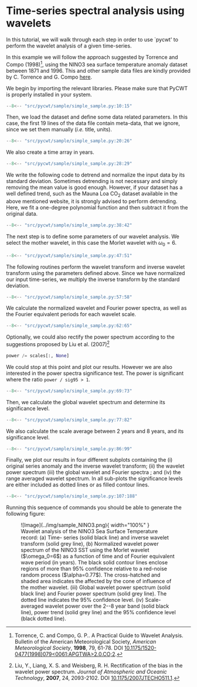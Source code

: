 # Time-series spectral analysis using wavelets

In this tutorial, we will walk through each step in order to use `pycwt' to perform the wavelet analysis of a given time-series.

In this example we will follow the approach suggested by Torrence and Compo (1998)[^1], using the NINO3 sea surface temperature anomaly dataset between 1871 and 1996. This and other sample data files are kindly provided by C. Torrence and G. Compo [here](http://paos.colorado.edu/research/wavelets/software.html).

We begin by importing the relevant libraries. Please make sure that PyCWT is properly installed in your system.

```python
--8<-- "src/pycwt/sample/simple_sample.py:10:15"
```

Then, we load the dataset and define some data related parameters. In this case, the first 19 lines of the data file contain meta-data, that we ignore, since we set them manually (*i.e.* title, units).

```python
--8<-- "src/pycwt/sample/simple_sample.py:20:26"
```

We also create a time array in years.

```python
--8<-- "src/pycwt/sample/simple_sample.py:28:29"
```

We write the following code to detrend and normalize the input data by its standard deviation. Sometimes detrending is not necessary and simply removing the mean value is good enough. However, if your dataset has a well defined trend, such as the Mauna Loa CO<sub>2</sub> dataset available in the above mentioned website, it is strongly advised to perform detrending. Here, we fit a one-degree polynomial function and then subtract it from the original data.

```python
--8<-- "src/pycwt/sample/simple_sample.py:38:42"
```

The next step is to define some parameters of our wavelet analysis. We select the mother wavelet, in this case the Morlet wavelet with $\omega_0=6$.

```python
--8<-- "src/pycwt/sample/simple_sample.py:47:51"
```

The following routines perform the wavelet transform and inverse wavelet transform using the parameters defined above. Since we have normalized our input time-series, we multiply the inverse transform by the standard deviation.

```python
--8<-- "src/pycwt/sample/simple_sample.py:57:58"
```

We calculate the normalized wavelet and Fourier power spectra, as well as the Fourier equivalent periods for each wavelet scale.

```python
--8<-- "src/pycwt/sample/simple_sample.py:62:65"
```

Optionally, we could also rectify the power spectrum according to the suggestions proposed by Liu et al. (2007)[^2]

```python
power /= scales[:, None]
```

We could stop at this point and plot our results. However we are also interested in the power spectra significance test. The power is significant where the ratio ``power / sig95 > 1``.

```python
--8<-- "src/pycwt/sample/simple_sample.py:69:73"
```

Then, we calculate the global wavelet spectrum and determine its significance level.

```python
--8<-- "src/pycwt/sample/simple_sample.py:77:82"
```

We also calculate the scale average between 2 years and 8 years, and its significance level.

```python
--8<-- "src/pycwt/sample/simple_sample.py:86:99"
```

Finally, we plot our results in four different subplots containing the (i) original series anomaly and the inverse wavelet transform; (ii) the wavelet power spectrum (iii) the global wavelet and Fourier spectra ; and (iv) the range averaged wavelet spectrum. In all sub-plots the significance levels are either included as dotted lines or as filled contour lines.

```python
--8<-- "src/pycwt/sample/simple_sample.py:107:188"
```

Running this sequence of commands you should be able to generate the following figure:

<figure markdown="span">
  ![Image](../img/sample_NINO3.png){ width="100%" }
  <figcaption>Wavelet analysis of the NINO3 Sea Surface Temperature record: (a) Time- series (solid black line) and inverse wavelet transform (solid grey line), (b) Normalized wavelet power spectrum of the NINO3 SST using the Morlet wavelet ($\omega_0=6$) as a function of time and of Fourier equivalent wave period (in years). The black solid contour lines enclose regions of more than 95% confidence relative to a red-noise random process ($\alpha=0.77$). The cross-hatched and shaded area indicates the affected by the cone of influence of the mother wavelet. (iii) Global wavelet power spectrum (solid black line) and Fourier power spectrum (solid grey line). The dotted line indicates the 95% confidence level. (iv) Scale-averaged wavelet power over the 2--8 year band (solid black line), power trend (solid grey line) and the 95% confidence level (black dotted line).</figcaption>
</figure>


[^1]: Torrence, C. and Compo, G. P.. A Practical Guide to Wavelet Analysis. Bulletin of the American Meteorological Society, *American Meteorological Society*, **1998**, 79, 61-78. DOI [10.1175/1520-0477(1998)079<0061:APGTWA>2.0.CO;2](http://dx.doi.org/10.1175/1520-0477(1998)079%3C0061:APGTWA%3E2.0.CO;2).

[^2]: Liu, Y., Liang, X. S. and Weisberg, R. H. Rectification of the bias in the wavelet power spectrum. *Journal of Atmospheric and Oceanic Technology*, **2007**, 24, 2093-2102. DOI [10.1175/2007JTECHO511.1](http://dx.doi.org/10.1175/2007JTECHO511.1).

